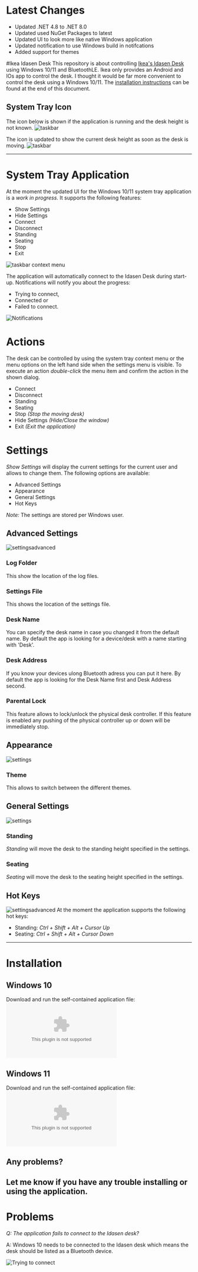 # Latest Changes
- Updated .NET 4.8 to .NET 8.0
- Updated used NuGet Packages to latest
- Updated UI to look more like native Windows application
- Updated notification to use Windows build in notifcations
- Added support for themes

#Ikea Idasen Desk
This repository is about controlling [Ikea's Idasen Desk](https://www.ikea.com/au/en/p/idasen-desk-sit-stand-black-dark-grey-s29280991/) using Windows 10/11 and BluetoothLE. Ikea only provides an Android and IOs app to control the desk. I thought it would be far more convenient to control the desk using a Windows 10/11. The [installation instructions](#Installation) can be found at the end of this document.

## System Tray Icon
The icon below is shown if the application is running and the desk height is not known.
![taskbar](https://github.com/tschroedter/idasen-desk/blob/main-face-lift/docs/images/V0.0.222/System_Tray_Icon_Unknow_Height.png)

The icon is updated to show the current desk height as soon as the desk is moving.
![taskbar](https://github.com/tschroedter/idasen-desk/blob/main-face-lift/docs/images/V0.0.222/System_Tray_Icon_Know_Height.png)

---

# System Tray Application
At the moment the updated UI for the Windows 10/11 system tray application is a *work in progress*. It supports the following features:
- Show Settings
- Hide Settings
- Connect
- Disconnect
- Standing
- Seating
- Stop
- Exit

![taskbar context menu](https://github.com/tschroedter/idasen-desk/blob/main-face-lift/docs/images/V0.0.222/System_Tray_Context_Menu.png)

The application will automatically connect to the Idasen Desk during start-up. Notifications will notify you about the progress:
- Trying to connect,
- Connected or
- Failed to connect.

![Notifications](https://github.com/tschroedter/idasen-desk/blob/main-face-lift/docs/images/V0.0.222/Notifications.png)

# Actions
The desk can be controlled by using the system tray context menu or the menu options on the left hand side when the settings menu is visible. To execute an action *double-click* the menu item and confirm the action in the shown dialog.
- Connect
- Disconnect
- Standing
- Seating
- Stop _(Stop the moving desk)_
- Hide Settings _(Hide/Close the window)_
- Exit _(Exit the application)_

# Settings
*Show Settings* will display the current settings for the current user and allows to change them. The following options are available:
- Advanced Settings
- Appearance
- General Settings
- Hot Keys

_Note:_ The settings are stored per Windows user.

## Advanced Settings
![settingsadvanced](https://github.com/tschroedter/idasen-desk/blob/main-face-lift/docs/images/V0.0.222/Settins_Advanced.png)

### Log Folder
This show the location of the log files.

### Settings File
This shows the location of the settings file.

### Desk Name
You can specify the desk name in case you changed it from the default name. By default the app is looking for a device/desk with a name starting with 'Desk'.

### Desk Address
If you know your devices ulong Bluetooth adress you can put it here. By default the app is looking for the Desk Name first and Desk Address second.

### Parental Lock
This feature allows to lock/unlock the physical desk controller. If this feature is enabled any pushing of the physical controller up or down will be immediately stop.

## Appearance
![settings](https://github.com/tschroedter/idasen-desk/blob/main-face-lift/docs/images/V0.0.222/Settins_Appearance.png)

### Theme
This allows to switch between the different themes.

## General Settings
![settings](https://github.com/tschroedter/idasen-desk/blob/main-face-lift/docs/images/V0.0.222/Settings_General.png)

### Standing
*Standing* will move the desk to the standing height specified in the settings.

### Seating
*Seating* will move the desk to the seating height specified in the settings.

## Hot Keys
![settingsadvanced](https://github.com/tschroedter/idasen-desk/blob/main-face-lift/docs/images/V0.0.222/Settins_Hotkeys.png)
At the moment the application supports the following hot keys:
- Standing: _Ctrl + Shift + Alt + Cursor Up_
- Seating: _Ctrl + Shift + Alt + Cursor Down_

---
# Installation
## Windows 10
Download and run the self-contained application file: ![Idasen.SystemTray.exe](https://github.com/tschroedter/idasen-desk/blob/main-face-lift/docs/images/V0.0.243/Idasen.SystemTray.exe)

## Windows 11
Download and run the self-contained application file: ![Idasen.SystemTray.Win11.exe](https://github.com/tschroedter/idasen-desk/blob/main-face-lift/docs/images/V0.0.243/Idasen.SystemTray.Win11.exe)

## Any problems?
Let me know if you have any trouble installing or using the application.
---

# Problems
_Q: The application fails to connect to the Idasen desk?_

A: Windows 10 needs to be connected to the Idasen desk which means the desk should be listed as a Bluetooth device.

![Trying to connect](https://github.com/tschroedter/idasen-desk/blob/main-face-lift/docs/images/Windows%2010%20Bluetooth%20Settings.png)

